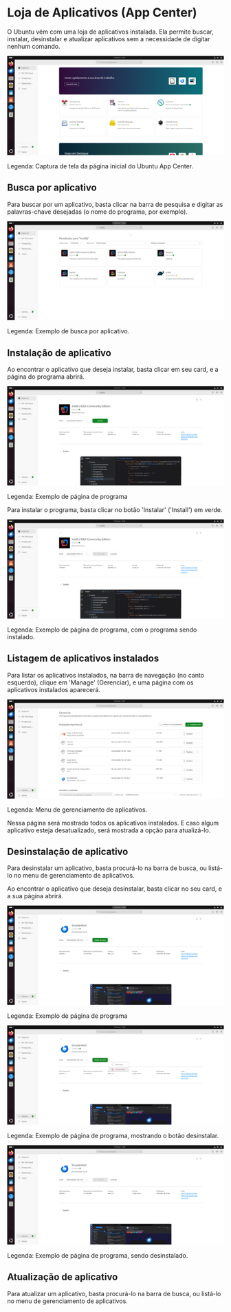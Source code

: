 # Loja de Aplicativos (App Center)

O Ubuntu vém com uma loja de aplicativos instalada. Ela permite buscar, instalar, desinstalar e atualizar aplicativos sem a necessidade de digitar nenhum comando.

<img src="../../imagens/ubuntu_loja_aplicativos.png"/>

Legenda: Captura de tela da página inicial do Ubuntu App Center.

## Busca por aplicativo

Para buscar por um aplicativo, basta clicar na barra de pesquisa e digitar as palavras-chave desejadas (o nome do programa, por exemplo).

<img src="../../imagens/ubuntu_loja_aplicativos_buscar.png"/>

Legenda: Exemplo de busca por aplicativo.

## Instalação de aplicativo

Ao encontrar o aplicativo que deseja instalar, basta clicar em seu card, e a página do programa abrirá.

<img src="../../imagens/ubuntu_loja_aplicativos_pagina_intellij.png"/>

Legenda: Exemplo de página de programa

Para instalar o programa, basta clicar no botão 'Instalar' ('Install') em verde.

<img src="../../imagens/ubuntu_loja_aplicativos_pagina_intellij_instalando.png"/>

Legenda: Exemplo de página de programa, com o programa sendo instalado.

## Listagem de aplicativos instalados

Para listar os aplicativos instalados, na barra de navegação (no canto esquerdo), clique em 'Manage' (Gerenciar), e uma página com os aplicativos instalados aparecerá.

<img src="../../imagens/ubuntu_loja_aplicativos_listar_instalados.png"/>

Legenda: Menu de gerenciamento de aplicativos.

Nessa página será mostrado todos os aplicativos instalados. E caso algum aplicativo esteja desatualizado, será mostrada a opção para atualizá-lo.

## Desinstalação de aplicativo

Para desinstalar um aplicativo, basta procurá-lo na barra de busca, ou listá-lo no menu de gerenciamento de aplicativos.

Ao encontrar o aplicativo que deseja desinstalar, basta clicar no seu card, e a sua página abrirá.

<img src="../../imagens/ubuntu_loja_aplicativos_pagina_thunderbird.png"/>

Legenda: Exemplo de página de programa

<img src="../../imagens/ubuntu_loja_aplicativos_pagina_thunderbird_desinstalar.png"/>

Legenda: Exemplo de página de programa, mostrando o botão desinstalar.

<img src="../../imagens/ubuntu_loja_aplicativos_pagina_thunderbird_desinstalando.png"/>

Legenda: Exemplo de página de programa, sendo desinstalado.

## Atualização de aplicativo

Para atualizar um aplicativo, basta procurá-lo na barra de busca, ou listá-lo no menu de gerenciamento de aplicativos.